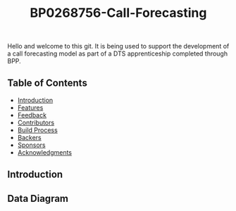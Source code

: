 # 




<h1 align="center"> BP0268756-Call-Forecasting </h1> <br>
<p align="center">
<!--   <a href="https://gitpoint.co/">
    <img alt="GitPoint" title="GitPoint" src="http://i.imgur.com/VShxJHs.png" width="450">
  </a> 
</p>

<p align="center">
  GitHub in your pocket. Built with React Native.
</p>

<p align="center">
  <a href="https://itunes.apple.com/us/app/gitpoint/id1251245162?mt=8">
    <img alt="Download on the App Store" title="App Store" src="http://i.imgur.com/0n2zqHD.png" width="140">
  </a>

  <a href="https://play.google.com/store/apps/details?id=com.gitpoint">
    <img alt="Get it on Google Play" title="Google Play" src="http://i.imgur.com/mtGRPuM.png" width="140">
  </a> -->
</p>

Hello and welcome to this git. It is being used to support the development of a call forecasting model as part of a DTS apprenticeship completed through BPP.

<!-- START doctoc generated TOC please keep comment here to allow auto update -->
<!-- DON'T EDIT THIS SECTION, INSTEAD RE-RUN doctoc TO UPDATE -->
## Table of Contents

- [Introduction](#introduction)
- [Features](#features)
- [Feedback](#feedback)
- [Contributors](#contributors)
- [Build Process](#build-process)
- [Backers](#backers-)
- [Sponsors](#sponsors-)
- [Acknowledgments](#acknowledgments)

<!-- END doctoc generated TOC please keep comment here to allow auto update -->

## Introduction


## Data Diagram

<!-- draw.io diagram -->
<div class="mxgraph" style="max-width:100%;border:1px solid transparent;" data-mxgraph="{&quot;highlight&quot;:&quot;#0000ff&quot;,&quot;nav&quot;:true,&quot;resize&quot;:true,&quot;toolbar&quot;:&quot;zoom layers tags lightbox&quot;,&quot;edit&quot;:&quot;_blank&quot;,&quot;xml&quot;:&quot;&lt;mxfile host=\&quot;app.diagrams.net\&quot; agent=\&quot;Mozilla/5.0 (Windows NT 10.0; Win64; x64) AppleWebKit/537.36 (KHTML, like Gecko) Chrome/130.0.0.0 Safari/537.36 Edg/130.0.0.0\&quot; version=\&quot;24.8.2\&quot;&gt;\n  &lt;diagram name=\&quot;Page-1\&quot; id=\&quot;52a04d89-c75d-2922-d76d-85b35f80e030\&quot;&gt;\n    &lt;mxGraphModel dx=\&quot;4856\&quot; dy=\&quot;2031\&quot; grid=\&quot;1\&quot; gridSize=\&quot;10\&quot; guides=\&quot;1\&quot; tooltips=\&quot;1\&quot; connect=\&quot;1\&quot; arrows=\&quot;1\&quot; fold=\&quot;1\&quot; page=\&quot;1\&quot; pageScale=\&quot;1\&quot; pageWidth=\&quot;1100\&quot; pageHeight=\&quot;850\&quot; background=\&quot;none\&quot; math=\&quot;0\&quot; shadow=\&quot;0\&quot;&gt;\n      &lt;root&gt;\n        &lt;mxCell id=\&quot;0\&quot; /&gt;\n        &lt;mxCell id=\&quot;1\&quot; parent=\&quot;0\&quot; /&gt;\n        &lt;mxCell id=\&quot;4k-aV7bayQKxP_E58n7r-49\&quot; value=\&quot;\&quot; style=\&quot;rounded=0;whiteSpace=wrap;html=1;\&quot; vertex=\&quot;1\&quot; parent=\&quot;1\&quot;&gt;\n          &lt;mxGeometry x=\&quot;-290\&quot; y=\&quot;452\&quot; width=\&quot;780\&quot; height=\&quot;388\&quot; as=\&quot;geometry\&quot; /&gt;\n        &lt;/mxCell&gt;\n        &lt;mxCell id=\&quot;4k-aV7bayQKxP_E58n7r-42\&quot; value=\&quot;\&quot; style=\&quot;rounded=0;whiteSpace=wrap;html=1;fillColor=#B8B6FA;\&quot; vertex=\&quot;1\&quot; parent=\&quot;1\&quot;&gt;\n          &lt;mxGeometry x=\&quot;40\&quot; y=\&quot;477\&quot; width=\&quot;420\&quot; height=\&quot;203\&quot; as=\&quot;geometry\&quot; /&gt;\n        &lt;/mxCell&gt;\n        &lt;mxCell id=\&quot;4k-aV7bayQKxP_E58n7r-5\&quot; value=\&quot;&amp;lt;div style=&amp;quot;&amp;quot;&amp;gt;&amp;lt;br&amp;gt;&amp;lt;/div&amp;gt;\&quot; style=\&quot;rounded=0;whiteSpace=wrap;html=1;dashed=1;dashPattern=12 12;align=center;\&quot; vertex=\&quot;1\&quot; parent=\&quot;1\&quot;&gt;\n          &lt;mxGeometry x=\&quot;-1090\&quot; y=\&quot;585\&quot; width=\&quot;590\&quot; height=\&quot;214\&quot; as=\&quot;geometry\&quot; /&gt;\n        &lt;/mxCell&gt;\n        &lt;mxCell id=\&quot;4k-aV7bayQKxP_E58n7r-18\&quot; style=\&quot;edgeStyle=orthogonalEdgeStyle;rounded=0;orthogonalLoop=1;jettySize=auto;html=1;exitX=0.5;exitY=0;exitDx=0;exitDy=0;\&quot; edge=\&quot;1\&quot; parent=\&quot;1\&quot; source=\&quot;4k-aV7bayQKxP_E58n7r-6\&quot;&gt;\n          &lt;mxGeometry relative=\&quot;1\&quot; as=\&quot;geometry\&quot;&gt;\n            &lt;mxPoint x=\&quot;-1010\&quot; y=\&quot;340\&quot; as=\&quot;targetPoint\&quot; /&gt;\n          &lt;/mxGeometry&gt;\n        &lt;/mxCell&gt;\n        &lt;mxCell id=\&quot;4k-aV7bayQKxP_E58n7r-1\&quot; style=\&quot;edgeStyle=orthogonalEdgeStyle;rounded=0;orthogonalLoop=1;jettySize=auto;html=1;exitX=0.5;exitY=1;exitDx=0;exitDy=0;entryX=0.5;entryY=0;entryDx=0;entryDy=0;\&quot; edge=\&quot;1\&quot; parent=\&quot;1\&quot; source=\&quot;nZ7cL2wYxaAbKhHbTv4k-1\&quot; target=\&quot;1fdf3b25b50cf41e-1\&quot;&gt;\n          &lt;mxGeometry relative=\&quot;1\&quot; as=\&quot;geometry\&quot; /&gt;\n        &lt;/mxCell&gt;\n        &lt;mxCell id=\&quot;nZ7cL2wYxaAbKhHbTv4k-1\&quot; value=\&quot;Cloud Contact Cisco\&quot; style=\&quot;rounded=0;whiteSpace=wrap;html=1;\&quot; parent=\&quot;1\&quot; vertex=\&quot;1\&quot;&gt;\n          &lt;mxGeometry x=\&quot;-700\&quot; y=\&quot;159\&quot; width=\&quot;240\&quot; height=\&quot;240\&quot; as=\&quot;geometry\&quot; /&gt;\n        &lt;/mxCell&gt;\n        &lt;mxCell id=\&quot;21ea969265ad0168-30\&quot; value=\&quot;Database\&quot; style=\&quot;html=1;rounded=0;shadow=0;comic=0;labelBackgroundColor=none;strokeWidth=2;fontFamily=Verdana;fontSize=12;align=center;shape=mxgraph.ios7ui.horLines;\&quot; parent=\&quot;1\&quot; vertex=\&quot;1\&quot;&gt;\n          &lt;mxGeometry x=\&quot;-610\&quot; y=\&quot;330\&quot; width=\&quot;135\&quot; height=\&quot;50\&quot; as=\&quot;geometry\&quot; /&gt;\n        &lt;/mxCell&gt;\n        &lt;mxCell id=\&quot;4k-aV7bayQKxP_E58n7r-7\&quot; style=\&quot;edgeStyle=orthogonalEdgeStyle;rounded=0;orthogonalLoop=1;jettySize=auto;html=1;dashed=1;dashPattern=8 8;curved=1;\&quot; edge=\&quot;1\&quot; parent=\&quot;1\&quot; source=\&quot;17472293e6e8944d-29\&quot; target=\&quot;4k-aV7bayQKxP_E58n7r-6\&quot;&gt;\n          &lt;mxGeometry relative=\&quot;1\&quot; as=\&quot;geometry\&quot;&gt;\n            &lt;Array as=\&quot;points\&quot;&gt;\n              &lt;mxPoint x=\&quot;-780\&quot; y=\&quot;689\&quot; /&gt;\n              &lt;mxPoint x=\&quot;-1110\&quot; y=\&quot;689\&quot; /&gt;\n            &lt;/Array&gt;\n          &lt;/mxGeometry&gt;\n        &lt;/mxCell&gt;\n        &lt;mxCell id=\&quot;17472293e6e8944d-29\&quot; value=\&quot;Base Call Forecast\&quot; style=\&quot;whiteSpace=wrap;html=1;rounded=0;shadow=0;comic=0;labelBackgroundColor=none;strokeWidth=1;fontFamily=Verdana;fontSize=12;align=center;\&quot; parent=\&quot;1\&quot; vertex=\&quot;1\&quot;&gt;\n          &lt;mxGeometry x=\&quot;-640\&quot; y=\&quot;599\&quot; width=\&quot;120\&quot; height=\&quot;50\&quot; as=\&quot;geometry\&quot; /&gt;\n        &lt;/mxCell&gt;\n        &lt;mxCell id=\&quot;1fdf3b25b50cf41e-27\&quot; style=\&quot;edgeStyle=none;html=1;labelBackgroundColor=none;startFill=0;startSize=8;endFill=1;endSize=8;fontFamily=Verdana;fontSize=12;entryX=0.5;entryY=0;entryDx=0;entryDy=0;\&quot; parent=\&quot;1\&quot; source=\&quot;17472293e6e8944d-30\&quot; target=\&quot;nZ7cL2wYxaAbKhHbTv4k-1\&quot; edge=\&quot;1\&quot;&gt;\n          &lt;mxGeometry relative=\&quot;1\&quot; as=\&quot;geometry\&quot; /&gt;\n        &lt;/mxCell&gt;\n        &lt;mxCell id=\&quot;17472293e6e8944d-30\&quot; value=\&quot;Customer Calls\&quot; style=\&quot;whiteSpace=wrap;html=1;rounded=0;shadow=0;comic=0;labelBackgroundColor=none;strokeWidth=1;fontFamily=Verdana;fontSize=12;align=center;\&quot; parent=\&quot;1\&quot; vertex=\&quot;1\&quot;&gt;\n          &lt;mxGeometry x=\&quot;-640\&quot; y=\&quot;55\&quot; width=\&quot;120\&quot; height=\&quot;50\&quot; as=\&quot;geometry\&quot; /&gt;\n        &lt;/mxCell&gt;\n        &lt;mxCell id=\&quot;1fdf3b25b50cf41e-28\&quot; style=\&quot;edgeStyle=none;html=1;labelBackgroundColor=none;startFill=0;startSize=8;endFill=1;endSize=8;fontFamily=Verdana;fontSize=12;\&quot; parent=\&quot;1\&quot; source=\&quot;1fdf3b25b50cf41e-1\&quot; target=\&quot;17472293e6e8944d-29\&quot; edge=\&quot;1\&quot;&gt;\n          &lt;mxGeometry relative=\&quot;1\&quot; as=\&quot;geometry\&quot; /&gt;\n        &lt;/mxCell&gt;\n        &lt;mxCell id=\&quot;1fdf3b25b50cf41e-1\&quot; value=\&quot;1.5\&quot; style=\&quot;swimlane;html=1;fontStyle=0;childLayout=stackLayout;horizontal=1;startSize=26;fillColor=#e0e0e0;horizontalStack=0;resizeParent=1;resizeLast=0;collapsible=1;marginBottom=0;swimlaneFillColor=#ffffff;align=center;rounded=1;shadow=0;comic=0;labelBackgroundColor=none;strokeWidth=1;fontFamily=Verdana;fontSize=12\&quot; parent=\&quot;1\&quot; vertex=\&quot;1\&quot;&gt;\n          &lt;mxGeometry x=\&quot;-650\&quot; y=\&quot;460\&quot; width=\&quot;140\&quot; height=\&quot;52\&quot; as=\&quot;geometry\&quot;&gt;\n            &lt;mxRectangle x=\&quot;-150\&quot; y=\&quot;460\&quot; width=\&quot;60\&quot; height=\&quot;30\&quot; as=\&quot;alternateBounds\&quot; /&gt;\n          &lt;/mxGeometry&gt;\n        &lt;/mxCell&gt;\n        &lt;mxCell id=\&quot;1fdf3b25b50cf41e-2\&quot; value=\&quot;Verint\&quot; style=\&quot;text;html=1;strokeColor=none;fillColor=none;spacingLeft=4;spacingRight=4;whiteSpace=wrap;overflow=hidden;rotatable=0;points=[[0,0.5],[1,0.5]];portConstraint=eastwest;align=center;\&quot; parent=\&quot;1fdf3b25b50cf41e-1\&quot; vertex=\&quot;1\&quot;&gt;\n          &lt;mxGeometry y=\&quot;26\&quot; width=\&quot;140\&quot; height=\&quot;26\&quot; as=\&quot;geometry\&quot; /&gt;\n        &lt;/mxCell&gt;\n        &lt;mxCell id=\&quot;ahJ-I4flgcTKwHwfHCKS-5\&quot; style=\&quot;edgeStyle=orthogonalEdgeStyle;rounded=0;orthogonalLoop=1;jettySize=auto;html=1;entryX=0.496;entryY=0.971;entryDx=0;entryDy=0;entryPerimeter=0;\&quot; parent=\&quot;1\&quot; source=\&quot;1fdf3b25b50cf41e-7\&quot; target=\&quot;1fdf3b25b50cf41e-16\&quot; edge=\&quot;1\&quot;&gt;\n          &lt;mxGeometry relative=\&quot;1\&quot; as=\&quot;geometry\&quot;&gt;\n            &lt;mxPoint x=\&quot;360\&quot; y=\&quot;681\&quot; as=\&quot;targetPoint\&quot; /&gt;\n          &lt;/mxGeometry&gt;\n        &lt;/mxCell&gt;\n        &lt;mxCell id=\&quot;1fdf3b25b50cf41e-7\&quot; value=\&quot;1.6\&quot; style=\&quot;swimlane;html=1;fontStyle=0;childLayout=stackLayout;horizontal=1;startSize=26;fillColor=#F7D0E4;horizontalStack=0;resizeParent=1;resizeLast=0;collapsible=1;marginBottom=0;swimlaneFillColor=#ffffff;align=center;rounded=1;shadow=0;comic=0;labelBackgroundColor=none;strokeWidth=1;fontFamily=Verdana;fontSize=12\&quot; parent=\&quot;1\&quot; vertex=\&quot;1\&quot;&gt;\n          &lt;mxGeometry x=\&quot;60\&quot; y=\&quot;610\&quot; width=\&quot;140\&quot; height=\&quot;52\&quot; as=\&quot;geometry\&quot; /&gt;\n        &lt;/mxCell&gt;\n        &lt;mxCell id=\&quot;1fdf3b25b50cf41e-8\&quot; value=\&quot;Python analyses data\&quot; style=\&quot;text;html=1;strokeColor=none;fillColor=none;spacingLeft=4;spacingRight=4;whiteSpace=wrap;overflow=hidden;rotatable=0;points=[[0,0.5],[1,0.5]];portConstraint=eastwest;align=center;\&quot; parent=\&quot;1fdf3b25b50cf41e-7\&quot; vertex=\&quot;1\&quot;&gt;\n          &lt;mxGeometry y=\&quot;26\&quot; width=\&quot;140\&quot; height=\&quot;26\&quot; as=\&quot;geometry\&quot; /&gt;\n        &lt;/mxCell&gt;\n        &lt;mxCell id=\&quot;1fdf3b25b50cf41e-9\&quot; value=\&quot;1.2\&quot; style=\&quot;swimlane;html=1;fontStyle=0;childLayout=stackLayout;horizontal=1;startSize=26;fillColor=#e0e0e0;horizontalStack=0;resizeParent=1;resizeLast=0;collapsible=1;marginBottom=0;swimlaneFillColor=#ffffff;align=center;rounded=1;shadow=0;comic=0;labelBackgroundColor=none;strokeWidth=1;fontFamily=Verdana;fontSize=12\&quot; parent=\&quot;1\&quot; vertex=\&quot;1\&quot;&gt;\n          &lt;mxGeometry x=\&quot;-180\&quot; y=\&quot;347\&quot; width=\&quot;140\&quot; height=\&quot;52\&quot; as=\&quot;geometry\&quot; /&gt;\n        &lt;/mxCell&gt;\n        &lt;mxCell id=\&quot;1fdf3b25b50cf41e-10\&quot; value=\&quot;TOMI\&quot; style=\&quot;text;html=1;strokeColor=none;fillColor=none;spacingLeft=4;spacingRight=4;whiteSpace=wrap;overflow=hidden;rotatable=0;points=[[0,0.5],[1,0.5]];portConstraint=eastwest;align=center;\&quot; parent=\&quot;1fdf3b25b50cf41e-9\&quot; vertex=\&quot;1\&quot;&gt;\n          &lt;mxGeometry y=\&quot;26\&quot; width=\&quot;140\&quot; height=\&quot;26\&quot; as=\&quot;geometry\&quot; /&gt;\n        &lt;/mxCell&gt;\n        &lt;mxCell id=\&quot;4k-aV7bayQKxP_E58n7r-39\&quot; style=\&quot;edgeStyle=orthogonalEdgeStyle;rounded=0;orthogonalLoop=1;jettySize=auto;html=1;entryX=0.5;entryY=0;entryDx=0;entryDy=0;\&quot; edge=\&quot;1\&quot; parent=\&quot;1\&quot; source=\&quot;1fdf3b25b50cf41e-11\&quot; target=\&quot;ahJ-I4flgcTKwHwfHCKS-7\&quot;&gt;\n          &lt;mxGeometry relative=\&quot;1\&quot; as=\&quot;geometry\&quot; /&gt;\n        &lt;/mxCell&gt;\n        &lt;mxCell id=\&quot;4k-aV7bayQKxP_E58n7r-52\&quot; style=\&quot;edgeStyle=orthogonalEdgeStyle;rounded=0;orthogonalLoop=1;jettySize=auto;html=1;\&quot; edge=\&quot;1\&quot; parent=\&quot;1\&quot; source=\&quot;1fdf3b25b50cf41e-11\&quot;&gt;\n          &lt;mxGeometry relative=\&quot;1\&quot; as=\&quot;geometry\&quot;&gt;\n            &lt;mxPoint x=\&quot;369\&quot; y=\&quot;400\&quot; as=\&quot;targetPoint\&quot; /&gt;\n          &lt;/mxGeometry&gt;\n        &lt;/mxCell&gt;\n        &lt;mxCell id=\&quot;1fdf3b25b50cf41e-11\&quot; value=\&quot;1.9\&quot; style=\&quot;swimlane;html=1;fontStyle=0;childLayout=stackLayout;horizontal=1;startSize=26;fillColor=#e0e0e0;horizontalStack=0;resizeParent=1;resizeLast=0;collapsible=1;marginBottom=0;swimlaneFillColor=#ffffff;align=center;rounded=1;shadow=0;comic=0;labelBackgroundColor=none;strokeWidth=1;fontFamily=Verdana;fontSize=12\&quot; parent=\&quot;1\&quot; vertex=\&quot;1\&quot;&gt;\n          &lt;mxGeometry x=\&quot;300\&quot; y=\&quot;494\&quot; width=\&quot;140\&quot; height=\&quot;52\&quot; as=\&quot;geometry\&quot; /&gt;\n        &lt;/mxCell&gt;\n        &lt;mxCell id=\&quot;1fdf3b25b50cf41e-12\&quot; value=\&quot;Provide data to planning\&quot; style=\&quot;text;html=1;strokeColor=none;fillColor=none;spacingLeft=4;spacingRight=4;whiteSpace=wrap;overflow=hidden;rotatable=0;points=[[0,0.5],[1,0.5]];portConstraint=eastwest;align=center;\&quot; parent=\&quot;1fdf3b25b50cf41e-11\&quot; vertex=\&quot;1\&quot;&gt;\n          &lt;mxGeometry y=\&quot;26\&quot; width=\&quot;140\&quot; height=\&quot;26\&quot; as=\&quot;geometry\&quot; /&gt;\n        &lt;/mxCell&gt;\n        &lt;mxCell id=\&quot;1fdf3b25b50cf41e-13\&quot; value=\&quot;1.3\&quot; style=\&quot;swimlane;html=1;fontStyle=0;childLayout=stackLayout;horizontal=1;startSize=26;fillColor=#e0e0e0;horizontalStack=0;resizeParent=1;resizeLast=0;collapsible=1;marginBottom=0;swimlaneFillColor=#ffffff;align=center;rounded=1;shadow=0;comic=0;labelBackgroundColor=none;strokeWidth=1;fontFamily=Verdana;fontSize=12\&quot; parent=\&quot;1\&quot; vertex=\&quot;1\&quot;&gt;\n          &lt;mxGeometry x=\&quot;-180\&quot; y=\&quot;610\&quot; width=\&quot;140\&quot; height=\&quot;52\&quot; as=\&quot;geometry\&quot; /&gt;\n        &lt;/mxCell&gt;\n        &lt;mxCell id=\&quot;1fdf3b25b50cf41e-14\&quot; value=\&quot;PowerQuery Appender\&quot; style=\&quot;text;html=1;strokeColor=none;fillColor=none;spacingLeft=4;spacingRight=4;whiteSpace=wrap;overflow=hidden;rotatable=0;points=[[0,0.5],[1,0.5]];portConstraint=eastwest;align=center;\&quot; parent=\&quot;1fdf3b25b50cf41e-13\&quot; vertex=\&quot;1\&quot;&gt;\n          &lt;mxGeometry y=\&quot;26\&quot; width=\&quot;140\&quot; height=\&quot;26\&quot; as=\&quot;geometry\&quot; /&gt;\n        &lt;/mxCell&gt;\n        &lt;mxCell id=\&quot;1fdf3b25b50cf41e-15\&quot; value=\&quot;1.8\&quot; style=\&quot;swimlane;html=1;fontStyle=0;childLayout=stackLayout;horizontal=1;startSize=26;fillColor=#e0e0e0;horizontalStack=0;resizeParent=1;resizeLast=0;collapsible=1;marginBottom=0;swimlaneFillColor=#ffffff;align=center;rounded=1;shadow=0;comic=0;labelBackgroundColor=none;strokeWidth=1;fontFamily=Verdana;fontSize=12\&quot; parent=\&quot;1\&quot; vertex=\&quot;1\&quot;&gt;\n          &lt;mxGeometry x=\&quot;60\&quot; y=\&quot;496\&quot; width=\&quot;140\&quot; height=\&quot;52\&quot; as=\&quot;geometry\&quot; /&gt;\n        &lt;/mxCell&gt;\n        &lt;mxCell id=\&quot;1fdf3b25b50cf41e-16\&quot; value=\&quot;Forecast csv to Github\&quot; style=\&quot;text;html=1;strokeColor=none;fillColor=none;spacingLeft=4;spacingRight=4;whiteSpace=wrap;overflow=hidden;rotatable=0;points=[[0,0.5],[1,0.5]];portConstraint=eastwest;align=center;\&quot; parent=\&quot;1fdf3b25b50cf41e-15\&quot; vertex=\&quot;1\&quot;&gt;\n          &lt;mxGeometry y=\&quot;26\&quot; width=\&quot;140\&quot; height=\&quot;26\&quot; as=\&quot;geometry\&quot; /&gt;\n        &lt;/mxCell&gt;\n        &lt;mxCell id=\&quot;ahJ-I4flgcTKwHwfHCKS-4\&quot; style=\&quot;edgeStyle=orthogonalEdgeStyle;rounded=0;orthogonalLoop=1;jettySize=auto;html=1;entryX=0.496;entryY=1.016;entryDx=0;entryDy=0;entryPerimeter=0;\&quot; parent=\&quot;1\&quot; source=\&quot;1fdf3b25b50cf41e-21\&quot; target=\&quot;1fdf3b25b50cf41e-8\&quot; edge=\&quot;1\&quot;&gt;\n          &lt;mxGeometry relative=\&quot;1\&quot; as=\&quot;geometry\&quot; /&gt;\n        &lt;/mxCell&gt;\n        &lt;mxCell id=\&quot;1fdf3b25b50cf41e-21\&quot; value=\&quot;1.7\&quot; style=\&quot;swimlane;html=1;fontStyle=0;childLayout=stackLayout;horizontal=1;startSize=26;fillColor=#e0e0e0;horizontalStack=0;resizeParent=1;resizeLast=0;collapsible=1;marginBottom=0;swimlaneFillColor=#ffffff;align=center;rounded=1;shadow=0;comic=0;labelBackgroundColor=none;strokeWidth=1;fontFamily=Verdana;fontSize=12\&quot; parent=\&quot;1\&quot; vertex=\&quot;1\&quot;&gt;\n          &lt;mxGeometry x=\&quot;60\&quot; y=\&quot;733\&quot; width=\&quot;140\&quot; height=\&quot;52\&quot; as=\&quot;geometry\&quot; /&gt;\n        &lt;/mxCell&gt;\n        &lt;mxCell id=\&quot;1fdf3b25b50cf41e-22\&quot; value=\&quot;Upload to Github\&quot; style=\&quot;text;html=1;strokeColor=none;fillColor=none;spacingLeft=4;spacingRight=4;whiteSpace=wrap;overflow=hidden;rotatable=0;points=[[0,0.5],[1,0.5]];portConstraint=eastwest;align=center;\&quot; parent=\&quot;1fdf3b25b50cf41e-21\&quot; vertex=\&quot;1\&quot;&gt;\n          &lt;mxGeometry y=\&quot;26\&quot; width=\&quot;140\&quot; height=\&quot;26\&quot; as=\&quot;geometry\&quot; /&gt;\n        &lt;/mxCell&gt;\n        &lt;mxCell id=\&quot;ahJ-I4flgcTKwHwfHCKS-7\&quot; value=\&quot;1.1\&quot; style=\&quot;swimlane;html=1;fontStyle=0;childLayout=stackLayout;horizontal=1;startSize=26;fillColor=#e0e0e0;horizontalStack=0;resizeParent=1;resizeLast=0;collapsible=1;marginBottom=0;swimlaneFillColor=#ffffff;align=center;rounded=1;shadow=0;comic=0;labelBackgroundColor=none;strokeWidth=1;fontFamily=Verdana;fontSize=12\&quot; parent=\&quot;1\&quot; vertex=\&quot;1\&quot;&gt;\n          &lt;mxGeometry x=\&quot;300\&quot; y=\&quot;610\&quot; width=\&quot;140\&quot; height=\&quot;52\&quot; as=\&quot;geometry\&quot; /&gt;\n        &lt;/mxCell&gt;\n        &lt;mxCell id=\&quot;ahJ-I4flgcTKwHwfHCKS-8\&quot; value=\&quot;Assess accuracy\&quot; style=\&quot;text;html=1;strokeColor=none;fillColor=none;spacingLeft=4;spacingRight=4;whiteSpace=wrap;overflow=hidden;rotatable=0;points=[[0,0.5],[1,0.5]];portConstraint=eastwest;align=center;\&quot; parent=\&quot;ahJ-I4flgcTKwHwfHCKS-7\&quot; vertex=\&quot;1\&quot;&gt;\n          &lt;mxGeometry y=\&quot;26\&quot; width=\&quot;140\&quot; height=\&quot;26\&quot; as=\&quot;geometry\&quot; /&gt;\n        &lt;/mxCell&gt;\n        &lt;mxCell id=\&quot;4k-aV7bayQKxP_E58n7r-6\&quot; value=\&quot;Final Call Forecast &amp;amp;amp; Staffing Schedule\&quot; style=\&quot;rounded=0;whiteSpace=wrap;html=1;\&quot; vertex=\&quot;1\&quot; parent=\&quot;1\&quot;&gt;\n          &lt;mxGeometry x=\&quot;-1070\&quot; y=\&quot;599\&quot; width=\&quot;120\&quot; height=\&quot;50\&quot; as=\&quot;geometry\&quot; /&gt;\n        &lt;/mxCell&gt;\n        &lt;mxCell id=\&quot;4k-aV7bayQKxP_E58n7r-8\&quot; value=\&quot;&amp;lt;b&amp;gt;&amp;lt;font style=&amp;quot;font-size: 20px;&amp;quot;&amp;gt;Planning Team&amp;lt;/font&amp;gt;&amp;lt;/b&amp;gt;\&quot; style=\&quot;text;html=1;align=center;verticalAlign=middle;whiteSpace=wrap;rounded=0;\&quot; vertex=\&quot;1\&quot; parent=\&quot;1\&quot;&gt;\n          &lt;mxGeometry x=\&quot;-871.25\&quot; y=\&quot;745\&quot; width=\&quot;152.5\&quot; height=\&quot;30\&quot; as=\&quot;geometry\&quot; /&gt;\n        &lt;/mxCell&gt;\n        &lt;mxCell id=\&quot;4k-aV7bayQKxP_E58n7r-11\&quot; value=\&quot;Manual Forecast Manipulation in Excel\&quot; style=\&quot;text;html=1;align=center;verticalAlign=middle;whiteSpace=wrap;rounded=0;\&quot; vertex=\&quot;1\&quot; parent=\&quot;1\&quot;&gt;\n          &lt;mxGeometry x=\&quot;-903.75\&quot; y=\&quot;689\&quot; width=\&quot;217.5\&quot; height=\&quot;30\&quot; as=\&quot;geometry\&quot; /&gt;\n        &lt;/mxCell&gt;\n        &lt;mxCell id=\&quot;4k-aV7bayQKxP_E58n7r-12\&quot; value=\&quot;1.5\&quot; style=\&quot;swimlane;html=1;fontStyle=0;childLayout=stackLayout;horizontal=1;startSize=26;fillColor=#e0e0e0;horizontalStack=0;resizeParent=1;resizeLast=0;collapsible=1;marginBottom=0;swimlaneFillColor=#ffffff;align=center;rounded=1;shadow=0;comic=0;labelBackgroundColor=none;strokeWidth=1;fontFamily=Verdana;fontSize=12\&quot; vertex=\&quot;1\&quot; parent=\&quot;1\&quot;&gt;\n          &lt;mxGeometry x=\&quot;-917\&quot; y=\&quot;251\&quot; width=\&quot;140\&quot; height=\&quot;52\&quot; as=\&quot;geometry\&quot;&gt;\n            &lt;mxRectangle x=\&quot;-150\&quot; y=\&quot;460\&quot; width=\&quot;60\&quot; height=\&quot;30\&quot; as=\&quot;alternateBounds\&quot; /&gt;\n          &lt;/mxGeometry&gt;\n        &lt;/mxCell&gt;\n        &lt;mxCell id=\&quot;4k-aV7bayQKxP_E58n7r-13\&quot; value=\&quot;Finess\&quot; style=\&quot;text;html=1;strokeColor=none;fillColor=none;spacingLeft=4;spacingRight=4;whiteSpace=wrap;overflow=hidden;rotatable=0;points=[[0,0.5],[1,0.5]];portConstraint=eastwest;align=center;\&quot; vertex=\&quot;1\&quot; parent=\&quot;4k-aV7bayQKxP_E58n7r-12\&quot;&gt;\n          &lt;mxGeometry y=\&quot;26\&quot; width=\&quot;140\&quot; height=\&quot;26\&quot; as=\&quot;geometry\&quot; /&gt;\n        &lt;/mxCell&gt;\n        &lt;mxCell id=\&quot;4k-aV7bayQKxP_E58n7r-14\&quot; value=\&quot;TSB Call&amp;lt;br&amp;gt;Centre Staff\&quot; style=\&quot;shape=umlActor;verticalLabelPosition=bottom;verticalAlign=top;html=1;outlineConnect=0;\&quot; vertex=\&quot;1\&quot; parent=\&quot;1\&quot;&gt;\n          &lt;mxGeometry x=\&quot;-1030\&quot; y=\&quot;244\&quot; width=\&quot;30\&quot; height=\&quot;60\&quot; as=\&quot;geometry\&quot; /&gt;\n        &lt;/mxCell&gt;\n        &lt;mxCell id=\&quot;4k-aV7bayQKxP_E58n7r-15\&quot; value=\&quot;\&quot; style=\&quot;shape=mxgraph.signs.tech.telephone_3;html=1;pointerEvents=1;fillColor=#000000;strokeColor=none;verticalLabelPosition=bottom;verticalAlign=top;align=center;aspect=fixed;\&quot; vertex=\&quot;1\&quot; parent=\&quot;1\&quot;&gt;\n          &lt;mxGeometry x=\&quot;-593.5\&quot; y=\&quot;18.150000000000006\&quot; width=\&quot;27\&quot; height=\&quot;36.85\&quot; as=\&quot;geometry\&quot; /&gt;\n        &lt;/mxCell&gt;\n        &lt;mxCell id=\&quot;4k-aV7bayQKxP_E58n7r-19\&quot; style=\&quot;edgeStyle=orthogonalEdgeStyle;rounded=0;orthogonalLoop=1;jettySize=auto;html=1;entryX=0.993;entryY=0.077;entryDx=0;entryDy=0;entryPerimeter=0;exitX=0;exitY=0.5;exitDx=0;exitDy=0;startArrow=classic;startFill=1;\&quot; edge=\&quot;1\&quot; parent=\&quot;1\&quot; source=\&quot;nZ7cL2wYxaAbKhHbTv4k-1\&quot; target=\&quot;4k-aV7bayQKxP_E58n7r-13\&quot;&gt;\n          &lt;mxGeometry relative=\&quot;1\&quot; as=\&quot;geometry\&quot;&gt;\n            &lt;mxPoint x=\&quot;-860\&quot; y=\&quot;310\&quot; as=\&quot;sourcePoint\&quot; /&gt;\n          &lt;/mxGeometry&gt;\n        &lt;/mxCell&gt;\n        &lt;mxCell id=\&quot;4k-aV7bayQKxP_E58n7r-22\&quot; style=\&quot;edgeStyle=orthogonalEdgeStyle;rounded=0;orthogonalLoop=1;jettySize=auto;html=1;entryX=0.993;entryY=0.077;entryDx=0;entryDy=0;entryPerimeter=0;startArrow=classic;startFill=1;exitX=-0.007;exitY=0.123;exitDx=0;exitDy=0;exitPerimeter=0;\&quot; edge=\&quot;1\&quot; parent=\&quot;1\&quot; source=\&quot;4k-aV7bayQKxP_E58n7r-13\&quot;&gt;\n          &lt;mxGeometry relative=\&quot;1\&quot; as=\&quot;geometry\&quot;&gt;\n            &lt;mxPoint x=\&quot;-930\&quot; y=\&quot;280\&quot; as=\&quot;sourcePoint\&quot; /&gt;\n            &lt;mxPoint x=\&quot;-1001\&quot; y=\&quot;280\&quot; as=\&quot;targetPoint\&quot; /&gt;\n          &lt;/mxGeometry&gt;\n        &lt;/mxCell&gt;\n        &lt;mxCell id=\&quot;4k-aV7bayQKxP_E58n7r-23\&quot; value=\&quot;1.2\&quot; style=\&quot;swimlane;html=1;fontStyle=0;childLayout=stackLayout;horizontal=1;startSize=26;fillColor=#e0e0e0;horizontalStack=0;resizeParent=1;resizeLast=0;collapsible=1;marginBottom=0;swimlaneFillColor=#ffffff;align=center;rounded=1;shadow=0;comic=0;labelBackgroundColor=none;strokeWidth=1;fontFamily=Verdana;fontSize=12\&quot; vertex=\&quot;1\&quot; parent=\&quot;1\&quot;&gt;\n          &lt;mxGeometry x=\&quot;-380\&quot; y=\&quot;252\&quot; width=\&quot;140\&quot; height=\&quot;52\&quot; as=\&quot;geometry\&quot; /&gt;\n        &lt;/mxCell&gt;\n        &lt;mxCell id=\&quot;4k-aV7bayQKxP_E58n7r-24\&quot; value=\&quot;VIM\&quot; style=\&quot;text;html=1;strokeColor=none;fillColor=none;spacingLeft=4;spacingRight=4;whiteSpace=wrap;overflow=hidden;rotatable=0;points=[[0,0.5],[1,0.5]];portConstraint=eastwest;align=center;\&quot; vertex=\&quot;1\&quot; parent=\&quot;4k-aV7bayQKxP_E58n7r-23\&quot;&gt;\n          &lt;mxGeometry y=\&quot;26\&quot; width=\&quot;140\&quot; height=\&quot;26\&quot; as=\&quot;geometry\&quot; /&gt;\n        &lt;/mxCell&gt;\n        &lt;mxCell id=\&quot;4k-aV7bayQKxP_E58n7r-25\&quot; style=\&quot;edgeStyle=orthogonalEdgeStyle;rounded=0;orthogonalLoop=1;jettySize=auto;html=1;entryX=0.993;entryY=0.077;entryDx=0;entryDy=0;entryPerimeter=0;exitX=0;exitY=0.5;exitDx=0;exitDy=0;startArrow=classic;startFill=1;endArrow=none;endFill=0;\&quot; edge=\&quot;1\&quot; parent=\&quot;1\&quot;&gt;\n          &lt;mxGeometry relative=\&quot;1\&quot; as=\&quot;geometry\&quot;&gt;\n            &lt;mxPoint x=\&quot;-382\&quot; y=\&quot;278.58\&quot; as=\&quot;sourcePoint\&quot; /&gt;\n            &lt;mxPoint x=\&quot;-460\&quot; y=\&quot;278.58\&quot; as=\&quot;targetPoint\&quot; /&gt;\n          &lt;/mxGeometry&gt;\n        &lt;/mxCell&gt;\n        &lt;mxCell id=\&quot;4k-aV7bayQKxP_E58n7r-26\&quot; value=\&quot;Access Database\&quot; style=\&quot;html=1;rounded=0;shadow=0;comic=0;labelBackgroundColor=none;strokeWidth=2;fontFamily=Verdana;fontSize=12;align=center;shape=mxgraph.ios7ui.horLines;\&quot; vertex=\&quot;1\&quot; parent=\&quot;1\&quot;&gt;\n          &lt;mxGeometry x=\&quot;-180\&quot; y=\&quot;253\&quot; width=\&quot;135\&quot; height=\&quot;50\&quot; as=\&quot;geometry\&quot; /&gt;\n        &lt;/mxCell&gt;\n        &lt;mxCell id=\&quot;4k-aV7bayQKxP_E58n7r-27\&quot; style=\&quot;edgeStyle=orthogonalEdgeStyle;rounded=0;orthogonalLoop=1;jettySize=auto;html=1;entryX=0.993;entryY=0.077;entryDx=0;entryDy=0;entryPerimeter=0;startArrow=classic;startFill=1;endArrow=none;endFill=0;\&quot; edge=\&quot;1\&quot; parent=\&quot;1\&quot;&gt;\n          &lt;mxGeometry relative=\&quot;1\&quot; as=\&quot;geometry\&quot;&gt;\n            &lt;mxPoint x=\&quot;-180\&quot; y=\&quot;279\&quot; as=\&quot;sourcePoint\&quot; /&gt;\n            &lt;mxPoint x=\&quot;-238\&quot; y=\&quot;278.58\&quot; as=\&quot;targetPoint\&quot; /&gt;\n          &lt;/mxGeometry&gt;\n        &lt;/mxCell&gt;\n        &lt;mxCell id=\&quot;4k-aV7bayQKxP_E58n7r-29\&quot; value=\&quot;Quarterly csv Extracts\&quot; style=\&quot;html=1;rounded=0;shadow=0;comic=0;labelBackgroundColor=none;strokeWidth=2;fontFamily=Verdana;fontSize=12;align=center;shape=mxgraph.ios7ui.horLines;\&quot; vertex=\&quot;1\&quot; parent=\&quot;1\&quot;&gt;\n          &lt;mxGeometry x=\&quot;-180\&quot; y=\&quot;496\&quot; width=\&quot;135\&quot; height=\&quot;50\&quot; as=\&quot;geometry\&quot; /&gt;\n        &lt;/mxCell&gt;\n        &lt;mxCell id=\&quot;4k-aV7bayQKxP_E58n7r-31\&quot; style=\&quot;edgeStyle=orthogonalEdgeStyle;rounded=0;orthogonalLoop=1;jettySize=auto;html=1;entryX=0.48;entryY=0.023;entryDx=0;entryDy=0;entryPerimeter=0;\&quot; edge=\&quot;1\&quot; parent=\&quot;1\&quot; source=\&quot;4k-aV7bayQKxP_E58n7r-26\&quot; target=\&quot;1fdf3b25b50cf41e-9\&quot;&gt;\n          &lt;mxGeometry relative=\&quot;1\&quot; as=\&quot;geometry\&quot; /&gt;\n        &lt;/mxCell&gt;\n        &lt;mxCell id=\&quot;4k-aV7bayQKxP_E58n7r-32\&quot; style=\&quot;edgeStyle=orthogonalEdgeStyle;rounded=0;orthogonalLoop=1;jettySize=auto;html=1;entryX=0.504;entryY=-0.004;entryDx=0;entryDy=0;entryPerimeter=0;exitX=0.5;exitY=1;exitDx=0;exitDy=0;exitPerimeter=0;\&quot; edge=\&quot;1\&quot; parent=\&quot;1\&quot; source=\&quot;1fdf3b25b50cf41e-10\&quot; target=\&quot;4k-aV7bayQKxP_E58n7r-29\&quot;&gt;\n          &lt;mxGeometry relative=\&quot;1\&quot; as=\&quot;geometry\&quot;&gt;\n            &lt;mxPoint x=\&quot;-112.25999999999999\&quot; y=\&quot;425\&quot; as=\&quot;sourcePoint\&quot; /&gt;\n            &lt;mxPoint x=\&quot;-113.25999999999999\&quot; y=\&quot;496\&quot; as=\&quot;targetPoint\&quot; /&gt;\n            &lt;Array as=\&quot;points\&quot;&gt;\n              &lt;mxPoint x=\&quot;-112\&quot; y=\&quot;399\&quot; /&gt;\n            &lt;/Array&gt;\n          &lt;/mxGeometry&gt;\n        &lt;/mxCell&gt;\n        &lt;mxCell id=\&quot;4k-aV7bayQKxP_E58n7r-33\&quot; style=\&quot;edgeStyle=orthogonalEdgeStyle;rounded=0;orthogonalLoop=1;jettySize=auto;html=1;entryX=0.504;entryY=-0.004;entryDx=0;entryDy=0;entryPerimeter=0;\&quot; edge=\&quot;1\&quot; parent=\&quot;1\&quot;&gt;\n          &lt;mxGeometry relative=\&quot;1\&quot; as=\&quot;geometry\&quot;&gt;\n            &lt;mxPoint x=\&quot;-112.87\&quot; y=\&quot;546\&quot; as=\&quot;sourcePoint\&quot; /&gt;\n            &lt;mxPoint x=\&quot;-112.61000000000001\&quot; y=\&quot;617\&quot; as=\&quot;targetPoint\&quot; /&gt;\n          &lt;/mxGeometry&gt;\n        &lt;/mxCell&gt;\n        &lt;mxCell id=\&quot;4k-aV7bayQKxP_E58n7r-34\&quot; style=\&quot;edgeStyle=orthogonalEdgeStyle;rounded=0;orthogonalLoop=1;jettySize=auto;html=1;entryX=0.504;entryY=-0.004;entryDx=0;entryDy=0;entryPerimeter=0;\&quot; edge=\&quot;1\&quot; parent=\&quot;1\&quot;&gt;\n          &lt;mxGeometry relative=\&quot;1\&quot; as=\&quot;geometry\&quot;&gt;\n            &lt;mxPoint x=\&quot;-112.88999999999999\&quot; y=\&quot;662\&quot; as=\&quot;sourcePoint\&quot; /&gt;\n            &lt;mxPoint x=\&quot;-112.63\&quot; y=\&quot;733\&quot; as=\&quot;targetPoint\&quot; /&gt;\n          &lt;/mxGeometry&gt;\n        &lt;/mxCell&gt;\n        &lt;mxCell id=\&quot;4k-aV7bayQKxP_E58n7r-35\&quot; value=\&quot;Long Term csv Extract\&quot; style=\&quot;html=1;rounded=0;shadow=0;comic=0;labelBackgroundColor=none;strokeWidth=2;fontFamily=Verdana;fontSize=12;align=center;shape=mxgraph.ios7ui.horLines;\&quot; vertex=\&quot;1\&quot; parent=\&quot;1\&quot;&gt;\n          &lt;mxGeometry x=\&quot;-177.5\&quot; y=\&quot;735\&quot; width=\&quot;135\&quot; height=\&quot;50\&quot; as=\&quot;geometry\&quot; /&gt;\n        &lt;/mxCell&gt;\n        &lt;mxCell id=\&quot;4k-aV7bayQKxP_E58n7r-36\&quot; style=\&quot;edgeStyle=orthogonalEdgeStyle;rounded=0;orthogonalLoop=1;jettySize=auto;html=1;entryX=-0.011;entryY=0.057;entryDx=0;entryDy=0;entryPerimeter=0;\&quot; edge=\&quot;1\&quot; parent=\&quot;1\&quot; source=\&quot;4k-aV7bayQKxP_E58n7r-35\&quot; target=\&quot;1fdf3b25b50cf41e-22\&quot;&gt;\n          &lt;mxGeometry relative=\&quot;1\&quot; as=\&quot;geometry\&quot; /&gt;\n        &lt;/mxCell&gt;\n        &lt;mxCell id=\&quot;4k-aV7bayQKxP_E58n7r-38\&quot; style=\&quot;edgeStyle=orthogonalEdgeStyle;rounded=0;orthogonalLoop=1;jettySize=auto;html=1;entryX=-0.001;entryY=0.093;entryDx=0;entryDy=0;entryPerimeter=0;\&quot; edge=\&quot;1\&quot; parent=\&quot;1\&quot; source=\&quot;1fdf3b25b50cf41e-15\&quot; target=\&quot;1fdf3b25b50cf41e-12\&quot;&gt;\n          &lt;mxGeometry relative=\&quot;1\&quot; as=\&quot;geometry\&quot; /&gt;\n        &lt;/mxCell&gt;\n        &lt;mxCell id=\&quot;4k-aV7bayQKxP_E58n7r-40\&quot; style=\&quot;edgeStyle=orthogonalEdgeStyle;rounded=0;orthogonalLoop=1;jettySize=auto;html=1;\&quot; edge=\&quot;1\&quot; parent=\&quot;1\&quot; source=\&quot;ahJ-I4flgcTKwHwfHCKS-7\&quot;&gt;\n          &lt;mxGeometry relative=\&quot;1\&quot; as=\&quot;geometry\&quot;&gt;\n            &lt;mxPoint x=\&quot;201\&quot; y=\&quot;636\&quot; as=\&quot;targetPoint\&quot; /&gt;\n            &lt;Array as=\&quot;points\&quot;&gt;\n              &lt;mxPoint x=\&quot;201\&quot; y=\&quot;636\&quot; /&gt;\n            &lt;/Array&gt;\n          &lt;/mxGeometry&gt;\n        &lt;/mxCell&gt;\n        &lt;mxCell id=\&quot;4k-aV7bayQKxP_E58n7r-41\&quot; value=\&quot;&amp;lt;b&amp;gt;Continuous Improvement&amp;lt;br&amp;gt;Cycle&amp;lt;/b&amp;gt;\&quot; style=\&quot;text;html=1;align=center;verticalAlign=middle;whiteSpace=wrap;rounded=0;\&quot; vertex=\&quot;1\&quot; parent=\&quot;1\&quot;&gt;\n          &lt;mxGeometry x=\&quot;190\&quot; y=\&quot;554\&quot; width=\&quot;100\&quot; height=\&quot;45\&quot; as=\&quot;geometry\&quot; /&gt;\n        &lt;/mxCell&gt;\n        &lt;mxCell id=\&quot;4k-aV7bayQKxP_E58n7r-43\&quot; value=\&quot;Review\&quot; style=\&quot;text;html=1;align=center;verticalAlign=middle;whiteSpace=wrap;rounded=0;\&quot; vertex=\&quot;1\&quot; parent=\&quot;1\&quot;&gt;\n          &lt;mxGeometry x=\&quot;220\&quot; y=\&quot;640\&quot; width=\&quot;60\&quot; height=\&quot;30\&quot; as=\&quot;geometry\&quot; /&gt;\n        &lt;/mxCell&gt;\n        &lt;mxCell id=\&quot;4k-aV7bayQKxP_E58n7r-44\&quot; value=\&quot;Configure\&quot; style=\&quot;text;html=1;align=center;verticalAlign=middle;whiteSpace=wrap;rounded=0;\&quot; vertex=\&quot;1\&quot; parent=\&quot;1\&quot;&gt;\n          &lt;mxGeometry x=\&quot;60\&quot; y=\&quot;569\&quot; width=\&quot;60\&quot; height=\&quot;30\&quot; as=\&quot;geometry\&quot; /&gt;\n        &lt;/mxCell&gt;\n        &lt;mxCell id=\&quot;4k-aV7bayQKxP_E58n7r-45\&quot; value=\&quot;Export\&quot; style=\&quot;text;html=1;align=center;verticalAlign=middle;whiteSpace=wrap;rounded=0;\&quot; vertex=\&quot;1\&quot; parent=\&quot;1\&quot;&gt;\n          &lt;mxGeometry x=\&quot;220\&quot; y=\&quot;490\&quot; width=\&quot;60\&quot; height=\&quot;30\&quot; as=\&quot;geometry\&quot; /&gt;\n        &lt;/mxCell&gt;\n        &lt;mxCell id=\&quot;4k-aV7bayQKxP_E58n7r-46\&quot; value=\&quot;Feedback\&quot; style=\&quot;text;html=1;align=center;verticalAlign=middle;whiteSpace=wrap;rounded=0;\&quot; vertex=\&quot;1\&quot; parent=\&quot;1\&quot;&gt;\n          &lt;mxGeometry x=\&quot;370\&quot; y=\&quot;561.5\&quot; width=\&quot;60\&quot; height=\&quot;30\&quot; as=\&quot;geometry\&quot; /&gt;\n        &lt;/mxCell&gt;\n        &lt;mxCell id=\&quot;4k-aV7bayQKxP_E58n7r-47\&quot; value=\&quot;EXTENSION TASK:&amp;lt;div&amp;gt;&amp;lt;br&amp;gt;&amp;lt;/div&amp;gt;&amp;lt;div&amp;gt;Export to csv quarterly and use python to append?&amp;lt;/div&amp;gt;\&quot; style=\&quot;text;html=1;align=center;verticalAlign=middle;whiteSpace=wrap;rounded=0;\&quot; vertex=\&quot;1\&quot; parent=\&quot;1\&quot;&gt;\n          &lt;mxGeometry x=\&quot;-260\&quot; y=\&quot;591.5\&quot; width=\&quot;60\&quot; height=\&quot;30\&quot; as=\&quot;geometry\&quot; /&gt;\n        &lt;/mxCell&gt;\n        &lt;mxCell id=\&quot;4k-aV7bayQKxP_E58n7r-51\&quot; value=\&quot;&amp;lt;span style=&amp;quot;font-size: 20px;&amp;quot;&amp;gt;&amp;lt;b&amp;gt;Forecasting Project&amp;lt;/b&amp;gt;&amp;lt;/span&amp;gt;\&quot; style=\&quot;text;html=1;align=center;verticalAlign=middle;whiteSpace=wrap;rounded=0;\&quot; vertex=\&quot;1\&quot; parent=\&quot;1\&quot;&gt;\n          &lt;mxGeometry x=\&quot;-3.1200000000000045\&quot; y=\&quot;799\&quot; width=\&quot;206.25\&quot; height=\&quot;30\&quot; as=\&quot;geometry\&quot; /&gt;\n        &lt;/mxCell&gt;\n        &lt;mxCell id=\&quot;4k-aV7bayQKxP_E58n7r-56\&quot; style=\&quot;edgeStyle=orthogonalEdgeStyle;rounded=0;orthogonalLoop=1;jettySize=auto;html=1;exitX=0;exitY=0.5;exitDx=0;exitDy=0;\&quot; edge=\&quot;1\&quot; parent=\&quot;1\&quot; source=\&quot;4k-aV7bayQKxP_E58n7r-55\&quot;&gt;\n          &lt;mxGeometry relative=\&quot;1\&quot; as=\&quot;geometry\&quot;&gt;\n            &lt;mxPoint x=\&quot;-1010\&quot; y=\&quot;340\&quot; as=\&quot;targetPoint\&quot; /&gt;\n            &lt;Array as=\&quot;points\&quot;&gt;\n              &lt;mxPoint x=\&quot;120\&quot; y=\&quot;374\&quot; /&gt;\n              &lt;mxPoint x=\&quot;120\&quot; y=\&quot;420\&quot; /&gt;\n              &lt;mxPoint x=\&quot;-1010\&quot; y=\&quot;420\&quot; /&gt;\n            &lt;/Array&gt;\n          &lt;/mxGeometry&gt;\n        &lt;/mxCell&gt;\n        &lt;mxCell id=\&quot;4k-aV7bayQKxP_E58n7r-55\&quot; value=\&quot;Call forecast to Resource Schedule\&quot; style=\&quot;rounded=0;whiteSpace=wrap;html=1;\&quot; vertex=\&quot;1\&quot; parent=\&quot;1\&quot;&gt;\n          &lt;mxGeometry x=\&quot;310\&quot; y=\&quot;349\&quot; width=\&quot;120\&quot; height=\&quot;50\&quot; as=\&quot;geometry\&quot; /&gt;\n        &lt;/mxCell&gt;\n        &lt;mxCell id=\&quot;4k-aV7bayQKxP_E58n7r-57\&quot; value=\&quot;\&quot; style=\&quot;shape=umlActor;verticalLabelPosition=bottom;verticalAlign=top;html=1;outlineConnect=0;aspect=fixed;\&quot; vertex=\&quot;1\&quot; parent=\&quot;1\&quot;&gt;\n          &lt;mxGeometry x=\&quot;-520\&quot; y=\&quot;775\&quot; width=\&quot;10\&quot; height=\&quot;20\&quot; as=\&quot;geometry\&quot; /&gt;\n        &lt;/mxCell&gt;\n        &lt;mxCell id=\&quot;4k-aV7bayQKxP_E58n7r-60\&quot; value=\&quot;\&quot; style=\&quot;shape=umlActor;verticalLabelPosition=bottom;verticalAlign=top;html=1;outlineConnect=0;aspect=fixed;\&quot; vertex=\&quot;1\&quot; parent=\&quot;1\&quot;&gt;\n          &lt;mxGeometry x=\&quot;-540\&quot; y=\&quot;775\&quot; width=\&quot;10\&quot; height=\&quot;20\&quot; as=\&quot;geometry\&quot; /&gt;\n        &lt;/mxCell&gt;\n        &lt;mxCell id=\&quot;4k-aV7bayQKxP_E58n7r-61\&quot; value=\&quot;\&quot; style=\&quot;shape=umlActor;verticalLabelPosition=bottom;verticalAlign=top;html=1;outlineConnect=0;aspect=fixed;\&quot; vertex=\&quot;1\&quot; parent=\&quot;1\&quot;&gt;\n          &lt;mxGeometry x=\&quot;-560\&quot; y=\&quot;775\&quot; width=\&quot;10\&quot; height=\&quot;20\&quot; as=\&quot;geometry\&quot; /&gt;\n        &lt;/mxCell&gt;\n        &lt;mxCell id=\&quot;4k-aV7bayQKxP_E58n7r-62\&quot; value=\&quot;\&quot; style=\&quot;shape=umlActor;verticalLabelPosition=bottom;verticalAlign=top;html=1;outlineConnect=0;aspect=fixed;\&quot; vertex=\&quot;1\&quot; parent=\&quot;1\&quot;&gt;\n          &lt;mxGeometry x=\&quot;-520\&quot; y=\&quot;750\&quot; width=\&quot;10\&quot; height=\&quot;20\&quot; as=\&quot;geometry\&quot; /&gt;\n        &lt;/mxCell&gt;\n        &lt;mxCell id=\&quot;4k-aV7bayQKxP_E58n7r-63\&quot; value=\&quot;\&quot; style=\&quot;shape=umlActor;verticalLabelPosition=bottom;verticalAlign=top;html=1;outlineConnect=0;aspect=fixed;\&quot; vertex=\&quot;1\&quot; parent=\&quot;1\&quot;&gt;\n          &lt;mxGeometry x=\&quot;-540\&quot; y=\&quot;749\&quot; width=\&quot;10\&quot; height=\&quot;20\&quot; as=\&quot;geometry\&quot; /&gt;\n        &lt;/mxCell&gt;\n        &lt;mxCell id=\&quot;4k-aV7bayQKxP_E58n7r-64\&quot; value=\&quot;\&quot; style=\&quot;shape=umlActor;verticalLabelPosition=bottom;verticalAlign=top;html=1;outlineConnect=0;aspect=fixed;\&quot; vertex=\&quot;1\&quot; parent=\&quot;1\&quot;&gt;\n          &lt;mxGeometry x=\&quot;-560\&quot; y=\&quot;749\&quot; width=\&quot;10\&quot; height=\&quot;20\&quot; as=\&quot;geometry\&quot; /&gt;\n        &lt;/mxCell&gt;\n        &lt;mxCell id=\&quot;4k-aV7bayQKxP_E58n7r-65\&quot; value=\&quot;\&quot; style=\&quot;shape=umlActor;verticalLabelPosition=bottom;verticalAlign=top;html=1;outlineConnect=0;aspect=fixed;\&quot; vertex=\&quot;1\&quot; parent=\&quot;1\&quot;&gt;\n          &lt;mxGeometry x=\&quot;470\&quot; y=\&quot;809\&quot; width=\&quot;10\&quot; height=\&quot;20\&quot; as=\&quot;geometry\&quot; /&gt;\n        &lt;/mxCell&gt;\n        &lt;mxCell id=\&quot;4k-aV7bayQKxP_E58n7r-66\&quot; value=\&quot;\&quot; style=\&quot;shape=umlActor;verticalLabelPosition=bottom;verticalAlign=top;html=1;outlineConnect=0;aspect=fixed;\&quot; vertex=\&quot;1\&quot; parent=\&quot;1\&quot;&gt;\n          &lt;mxGeometry x=\&quot;450\&quot; y=\&quot;809\&quot; width=\&quot;10\&quot; height=\&quot;20\&quot; as=\&quot;geometry\&quot; /&gt;\n        &lt;/mxCell&gt;\n      &lt;/root&gt;\n    &lt;/mxGraphModel&gt;\n  &lt;/diagram&gt;\n&lt;/mxfile&gt;\n&quot;}"></div>
<script type="text/javascript" src="https://viewer.diagrams.net/js/viewer-static.min.js"></script>


<!-- View repository and user information, control your notifications and even manage your issues and pull requests. Built with React Native, GitPoint is one of the most feature-rich unofficial GitHub clients that is 100% free.

**Available for both iOS and Android.**

<p align="center">
  <img src = "http://i.imgur.com/HowF6aM.png" width=350>
</p>

## Features

A few of the things you can do with GitPoint:

* View user activity feed
* Communicate on your issue and pull request conversations
* Close or lock issues
* Apply labels and assignees
* Review and merge pull requests
* Create new issues
* Star, watch and fork repositories
* Control your unread and participating notifications
* Easily search for any user or repository

<p align="center">
  <img src = "http://i.imgur.com/IkSnFRL.png" width=700>
</p>

<p align="center">
  <img src = "http://i.imgur.com/0iorG20.png" width=700>
</p>

## Feedback

Feel free to send us feedback on [Twitter](https://twitter.com/gitpointapp) or [file an issue](https://github.com/gitpoint/git-point/issues/new). Feature requests are always welcome. If you wish to contribute, please take a quick look at the [guidelines](./CONTRIBUTING.md)!

If there's anything you'd like to chat about, please feel free to join our [Gitter chat](https://gitter.im/git-point)!

## Contributors

This project follows the [all-contributors](https://github.com/kentcdodds/all-contributors) specification and is brought to you by these [awesome contributors](./CONTRIBUTORS.md).

## Build Process

- Follow the [React Native Guide](https://facebook.github.io/react-native/docs/getting-started.html) for getting started building a project with native code. **A Mac is required if you wish to develop for iOS.**
- Clone or download the repo
- `yarn` to install dependencies
- `yarn run link` to link react-native dependencies
- `yarn start:ios` to start the packager and run the app in the iOS simulator (`yarn start:ios:logger` will boot the application with [redux-logger](<https://github.com/evgenyrodionov/redux-logger>))
- `yarn start:android` to start the packager and run the app in the the Android device/emulator (`yarn start:android:logger` will boot the application with [redux-logger](https://github.com/evgenyrodionov/redux-logger))

Please take a look at the [contributing guidelines](./CONTRIBUTING.md) for a detailed process on how to build your application as well as troubleshooting information.

**Development Keys**: The `CLIENT_ID` and `CLIENT_SECRET` in `api/index.js` are for development purposes and do not represent the actual application keys. Feel free to use them or use a new set of keys by creating an [OAuth application](https://github.com/settings/applications/new) of your own. Set the "Authorization callback URL" to `gitpoint://welcome`.

## Backers [![Backers on Open Collective](https://opencollective.com/git-point/backers/badge.svg)](#backers)

Thank you to all our backers! 🙏 [[Become a backer](https://opencollective.com/git-point#backer)]

<a href="https://opencollective.com/git-point#backers" target="_blank"><img src="https://opencollective.com/git-point/backers.svg?width=890"></a>

## Sponsors [![Sponsors on Open Collective](https://opencollective.com/git-point/sponsors/badge.svg)](#sponsors)

Support this project by becoming a sponsor. Your logo will show up here with a link to your website. [[Become a sponsor](https://opencollective.com/git-point#sponsor)]

<a href="https://opencollective.com/git-point/sponsor/0/website" target="_blank"><img src="https://opencollective.com/git-point/sponsor/0/avatar.svg"></a>
<a href="https://opencollective.com/git-point/sponsor/1/website" target="_blank"><img src="https://opencollective.com/git-point/sponsor/1/avatar.svg"></a>
<a href="https://opencollective.com/git-point/sponsor/2/website" target="_blank"><img src="https://opencollective.com/git-point/sponsor/2/avatar.svg"></a>
<a href="https://opencollective.com/git-point/sponsor/3/website" target="_blank"><img src="https://opencollective.com/git-point/sponsor/3/avatar.svg"></a>
<a href="https://opencollective.com/git-point/sponsor/4/website" target="_blank"><img src="https://opencollective.com/git-point/sponsor/4/avatar.svg"></a>
<a href="https://opencollective.com/git-point/sponsor/5/website" target="_blank"><img src="https://opencollective.com/git-point/sponsor/5/avatar.svg"></a>
<a href="https://opencollective.com/git-point/sponsor/6/website" target="_blank"><img src="https://opencollective.com/git-point/sponsor/6/avatar.svg"></a>
<a href="https://opencollective.com/git-point/sponsor/7/website" target="_blank"><img src="https://opencollective.com/git-point/sponsor/7/avatar.svg"></a>
<a href="https://opencollective.com/git-point/sponsor/8/website" target="_blank"><img src="https://opencollective.com/git-point/sponsor/8/avatar.svg"></a>
<a href="https://opencollective.com/git-point/sponsor/9/website" target="_blank"><img src="https://opencollective.com/git-point/sponsor/9/avatar.svg"></a>

## Acknowledgments

Thanks to [JetBrains](https://www.jetbrains.com) for supporting us with a [free Open Source License](https://www.jetbrains.com/buy/opensource). --!>
